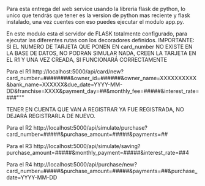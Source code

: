 Para esta entrega del web service usando la libreria flask de python, lo unico que tendrás que tener es
la version de python mas reciente y flask instalado, una vez cuentes con eso puedes ejecutar el 
modulo app.py.

En este modulo esta el servidor de FLASK totalmente configurado, para ejecutar las diferentes rutas con los
decoradores definidos.
IMPORTANTE: SI EL NUMERO DE TARJETA QUE PONEN EN card_number NO EXISTE EN LA BASE DE DATOS, NO PODRAN 
SIMULAR NADA, CREEN LA TARJETA EN EL R1 Y UNA VEZ CREADA, SI FUNCIONARÁ CORRECTAMENTE

Para el R1
http://localhost:5000/api/card/new?card_number=########&owner_id=######&owner_name=XXXXXXXXXX&bank_name=XXXXXX&due_date=YYYY-MM-DD&franchise=XXXX&payment_day=##&monthly_fee=#####&interest_rate=###"""

TENER EN CUENTA QUE VAN A REGISTRAR YA FUE REGISTRADA, NO DEJARÁ REGISTRARLA DE NUEVO.

Para el R2
http://localhost:5000/api/simulate/purchase?card_number=#####&purchase_amount=#####&payments=##

Para el R3
http://localhost:5000/api/simulate/saving?purchase_amount=#####&monthly_payment=#####&interest_rate=##4

Para el R4
http://localhost:5000/api/purchase/new?card_number=#####&purchase_amount=#####&payments=##&purchase_date=YYYY-MM-DD

